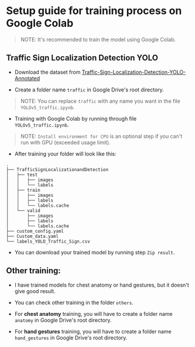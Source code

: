 # Setup guide for training process on Google Colab

> NOTE: It's recommended to train the model using Google Colab.

## Traffic Sign Localization Detection YOLO

- Download the dataset from
  [Traffic-Sign-Localization-Detection-YOLO-Annotated](https://www.kaggle.com/datasets/ahemateja19bec1025/trafficsignlocalizationdetectionyoloannotated)

- Create a folder name `traffic` in Google Drive's root directory.

> NOTE: You can replace `traffic` with any name you want in the file
> `YOLOv5_traffic.ipynb`.

- Training with Google Colab by running through file `YOLOv5_traffic.ipynb`.

> NOTE: `Install environment for CPU` is an optional step if you can't run with
> GPU (exceeded usage limit).

- After training your folder will look like this:

```
.
├── TrafficSignLocalizationandDetection
│   ├── test
│   │   ├── images
│   │   └── labels
│   ├── train
│   │   ├── images
│   │   ├── labels
│   │   └── labels.cache
│   └── valid
│       ├── images
│       ├── labels
│       └── labels.cache
├── custom_config.yaml
├── Custom_data.yaml
└── labels_YOLO_Traffic_Sign.csv
```

- You can download your trained model by running step `Zip result`.

## Other training:

- I have trained models for chest anatomy or hand gestures, but it doesn't give
  good result.

- You can check other training in the folder `others`.

- For **chest anatomy** training, you will have to create a folder name
  `anatomy` in Google Drive's root directory.

- For **hand gestures** training, you will have to create a folder name
  `hand_gestures` in Google Drive's root directory.
